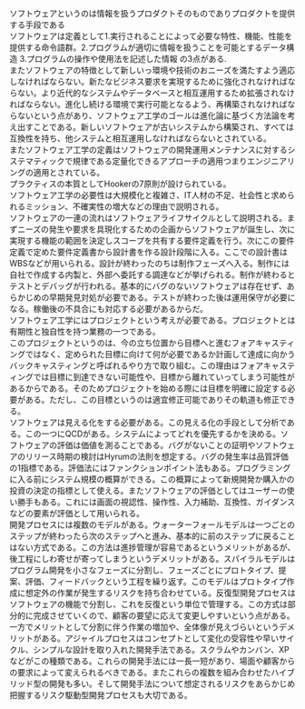 ソフトウェアというのは情報を扱うプロダクトそのものでありプロダクトを提供する手段である  
ソフトウェアは定義として1.実行されることによって必要な特性、機能、性能を提供する命令語群。2.プログラムが適切に情報を扱うことを可能とするデータ構造 3.プログラムの操作や使用法を記述した情報 の3点がある.  
またソフトウェアの特徴として新しいっ環境や技術のおニーズを満たすよう適応しなければならない。新たなビジネス要求を実現するために強化されなければならない。より近代的なシステムやデータベースと相互運用するため拡張されなければならない。進化し続ける環境で実行可能となるよう、再構築されなければならないという点があり、ソフトウェア工学のゴールは進化論に基づく方法論を考え出すことである。新しいソフトウェアが古いシステムから構築され、すべては互換性を持ち、他システムと相互運用しなければならないとされている。  
またソフトウェア工学の定義はソフトウェアの開発運用メンテナンスに対するシステマティックで規律である定量化できるアプローチの適用つまりエンジニアリングの適用とされている。  
プラクティスの本質としてHookerの7原則が設けられている。  
ソフトウェア工学の必要性は大規模化と複雑さ、IT人材の不足、社会性と求められるミッション、不確実性の増大などの理由で説明される。  
ソフトウェアの一連の流れはソフトウェアライフサイクルとして説明される。まずニーズの発生や要求を具現化するための企画からソフトウェアが誕生し、次に実現する機能の範囲を決定しスコープを共有する要件定義を行う。次にこの要件定義で定めた要件定義書から設計書を作る設計段階に入る。ここでの設計書はWBSなどが用いられる。設計が終わったのちは制作フェーズへ入る。制作には自社で作成する内製と、外部へ委託する調達などが挙げられる。制作が終わるとテストとデバッグが行われる。基本的にバグのないソフトウェアは存在せず、あらかじめの早期発見対処が必要である。テストが終わった後は運用保守が必要になる。稼働後の不具合にも対応する必要があるからだ。  
ソフトウェア工学にはプロジェクトという考えが必要である。プロジェクトとは有期性と独自性を持つ業務の一つである。  
このプロジェクトというのは、今の立ち位置から目標へと進むフォアキャスティングではなく、定められた目標に向けて何が必要であるか計画して達成に向かうバックキャスティングと呼ばれるやり方で取り組む。この理由はフォアキャスティングでは目標に到達できない可能性や、目標から離れていってしまう可能性があるからである。そのためプロジェクトを始める際には目標を明確に設定する必要がある。ただし、この目標というのは適宜修正可能でありその軌道も修正できる。  
ソフトウェアは見える化をする必要がある。この見える化の手段として分析である。この一つにQCDがある。システムによってどれを優先するかを決める。ソフトウェアの評価は価値を測ることである。バグがないことの証明やソフトウェアのリリース時期の検討はHyrumの法則を想定する。バグの発生率は品質評価の1指標である。評価法にはファンクションポイント法もある。プログラミングに入る前にシステム規模の概算ができる。この概算によって新規開発か購入かの投資の決定の指標として使える。またソフトウェアの評価としてはユーザーの使い勝手もある。これには画面の視認性、操作性、入力補助、互換性、ガイダンスなどの要素が評価として用いられる。  
開発プロセスには複数のモデルがある。ウォーターフォールモデルは一つごとのステップが終わったら次のステップへと進み、基本的に前のステップに戻ることはない方式である。この方法は進捗管理が容易であるというメリットがあるが、後工程にしわ寄せが寄ってしまうというデメリットがある。スパイラルモデルはプログラム開発を小さなフェーズに分割し、フェーズごとにプロトタイプ、提案、評価、フィードバックという工程を繰り返す。このモデルはプロトタイプ作成に想定外の作業が発生するリスクを持ち合わせている。反復型開発プロセスはソフトウェアの機能で分割し、これを反復という単位で管理する。この方式は部分的に完成させていくので、顧客の要望に応えて変更しやすいという点がある。一方でメリットとして分割に伴う作業の増加や、全体像が見えづらいというデメリットがある。アジャイルプロセスはコンセプトとして変化の受容性や早いサイクル、シンプルな設計を取り入れた開発手法である。スクラムやカンバン、XPなどがこの種類である。これらの開発手法には一長一短があり、場面や顧客からの要求によって変えられるべきである。またこれらの複数を組み合わせたハイブリッド型の開発も多い。そして開発手法について想定されるリスクをあらかじめ把握するリスク駆動型開発プロセスも大切である。
